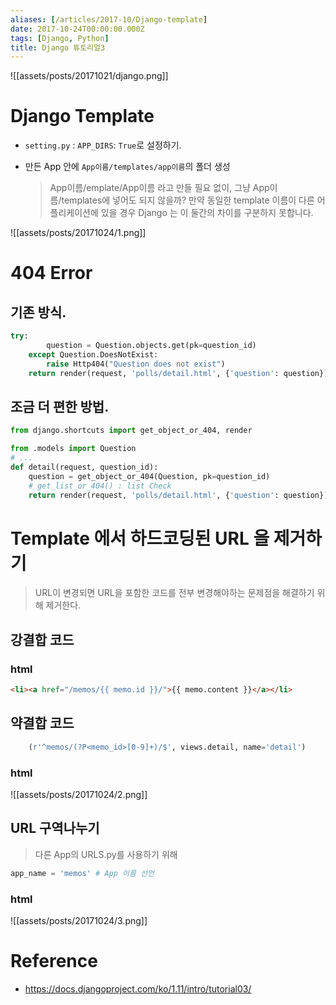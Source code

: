 ```yaml
---
aliases: [/articles/2017-10/Django-template]
date: 2017-10-24T00:00:00.000Z
tags: [Django, Python]
title: Django 튜토리얼3
---
```


![[assets/posts/20171021/django.png]]

# Django Template

- `setting.py` : `APP_DIRS`: `True`로 설정하기.
- 만든 App 안에 `App이름/templates/app이름`의 폴더 생성

  > App이름/emplate/App이름 라고 만들 필요 없이, 그냥 App이름/templates에 넣어도 되지 않을까? 만약 동일한 template 이름이 다른 어플리케이션에 있을 경우 Django 는 이 둘간의 차이를 구분하지 못합니다.

![[assets/posts/20171024/1.png]]

# 404 Error

## 기존 방식.

```python
try:
        question = Question.objects.get(pk=question_id)
    except Question.DoesNotExist:
        raise Http404("Question does not exist")
    return render(request, 'polls/detail.html', {'question': question})
```

## 조금 더 편한 방법.

```python
from django.shortcuts import get_object_or_404, render

from .models import Question
# ...
def detail(request, question_id):
    question = get_object_or_404(Question, pk=question_id)
    # get_list_or_404() : list Check
    return render(request, 'polls/detail.html', {'question': question})
```

# Template 에서 하드코딩된 URL 을 제거하기

> URL이 변경되면 URL을 포함한 코드를 전부 변경해야하는 문제점을 해결하기 위해 제거한다.

## 강결합 코드

### html

```html
<li><a href="/memos/{{ memo.id }}/">{{ memo.content }}</a></li>
```

## 약결합 코드

```python
    (r'^memos/(?P<memo_id>[0-9]+)/$', views.detail, name='detail')
```

### html

![[assets/posts/20171024/2.png]]

## URL 구역나누기

> 다른 App의 URLS.py를 사용하기 위해

```python
app_name = 'memos' # App 이름 선언
```

### html

![[assets/posts/20171024/3.png]]

# Reference

- <https://docs.djangoproject.com/ko/1.11/intro/tutorial03/>
